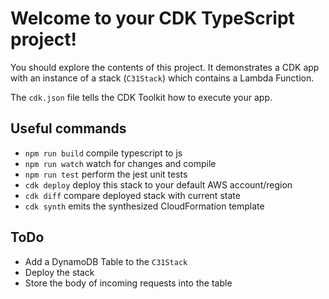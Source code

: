 # Welcome to your CDK TypeScript project!

You should explore the contents of this project. It demonstrates a CDK app with an instance of a stack (`C31Stack`)
which contains a Lambda Function.

The `cdk.json` file tells the CDK Toolkit how to execute your app.

## Useful commands

 * `npm run build`   compile typescript to js
 * `npm run watch`   watch for changes and compile
 * `npm run test`    perform the jest unit tests
 * `cdk deploy`      deploy this stack to your default AWS account/region
 * `cdk diff`        compare deployed stack with current state
 * `cdk synth`       emits the synthesized CloudFormation template

## ToDo

 * Add a DynamoDB Table to the `C31Stack` 
 * Deploy the stack
 * Store the body of incoming requests into the table
